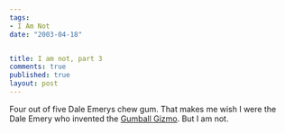 ```yaml
--- 
tags:
- I Am Not
date: "2003-04-18"


title: I am not, part 3
comments: true
published: true
layout: post
---
```


<p> Four out of five Dale Emerys chew gum. That makes me wish I were the Dale Emery who invented the <a href="http://www.bixworks.com/">Gumball Gizmo</a>. But I am not. </p>
